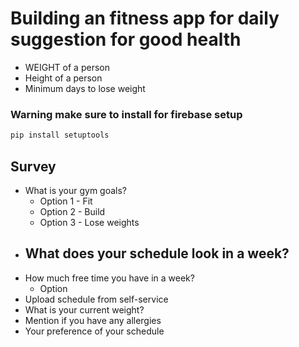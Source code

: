 # Building an fitness app for daily suggestion for good health

- WEIGHT of a person
- Height of a person
- Minimum days to lose weight

### Warning make sure to install for firebase setup
```python
pip install setuptools
```

## Survey

- What is your gym goals?
    - Option 1 - Fit
    - Option 2 - Build
    - Option 3 - Lose weights
- What does your schedule look in a week?
    - 
- How much free time you have in a week?
    - Option
- Upload schedule from self-service
- What is your current weight?
- Mention if you have any allergies
- Your preference of your schedule


